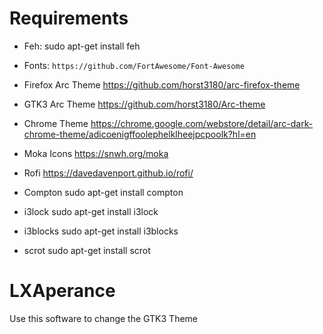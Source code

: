 # Requirements

* Feh:
sudo apt-get install feh

* Fonts:
`https://github.com/FortAwesome/Font-Awesome`

* Firefox Arc Theme
https://github.com/horst3180/arc-firefox-theme

* GTK3 Arc Theme
https://github.com/horst3180/Arc-theme

* Chrome Theme
https://chrome.google.com/webstore/detail/arc-dark-chrome-theme/adicoenigffoolephelklheejpcpoolk?hl=en

* Moka Icons
https://snwh.org/moka

* Rofi
https://davedavenport.github.io/rofi/

* Compton
sudo apt-get install compton

* i3lock
sudo apt-get install i3lock

* i3blocks
sudo apt-get install i3blocks

* scrot
sudo apt-get install scrot
# LXAperance

Use this software to change the GTK3 Theme
